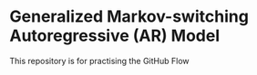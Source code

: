 # Generalized Markov-switching Autoregressive (AR) Model
This repository is for practising the GitHub Flow
